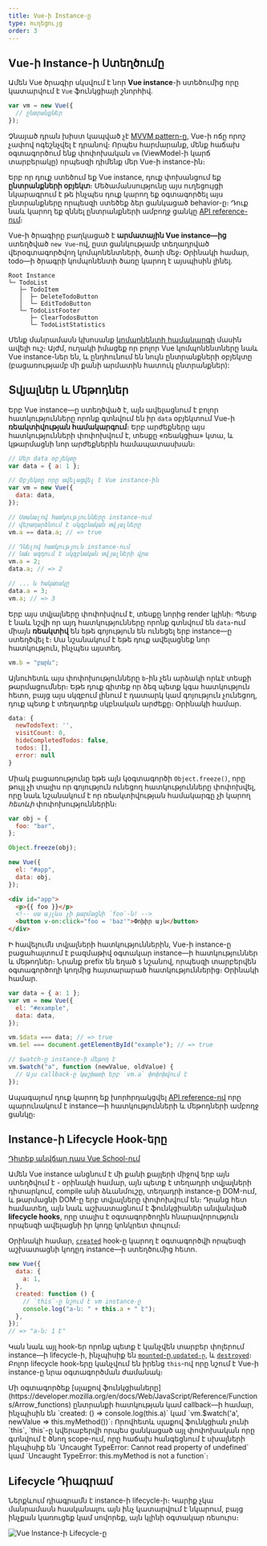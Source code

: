 ```yaml
---
title: Vue-ի Instance-ը
type: ուղեցույց
order: 3
---
```


## Vue-ի Instance-ի Ստեղծումը

Ամեն Vue ծրագիր սկսվում է նոր **Vue instance**-ի ստեծումից որը կատարվում է `Vue` ֆունկցիայի շնորհիվ․

```js
var vm = new Vue({
  // ընտրանքներ
});
```

Չնայած դրան խիստ կապված չէ [MVVM pattern-ը](https://en.wikipedia.org/wiki/Model_View_ViewModel), Vue-ի ոճը որոշ չափով ոգեշնչվել է դրանով։ Որպես հարմարանք, մենք հաճախ օգտագործում ենք փոփոխական `vm` (ViewModel-ի կարճ տարբերակը) որպեսզի դիմենք մեր Vue-ի instance-ին։

Երբ որ դուք ստեծում եք Vue instance, դուք փոխանցում եք **ընտրանքների օբյեկտ**։ Մեծամանսությունը այս ուղեցույցի նկարագրում է թե ինչպես դուք կարող եք օգտագործել այս ընտրանքները որպեսզի ստեծեք ձեր ցանկացած behavior-ը։ Դուք նաև կարող եք զննել ընտրանքների ամբողջ ցանկը [API reference-ում](../api/#Options-Data)։

Vue-ի ծրագիրը բաղկացած է **արմատային Vue instance—ից** ստեղծված `new Vue`-ով, ըստ ցանկությամբ տեղադրված վերօգտագործվող կոմպոնենտների, ծառի մեջ։ Օրինակի համար, todo—ի ծրագրի կոմպոնենտի ծառը կարող է այսպիսին լինել․

```
Root Instance
└─ TodoList
   ├─ TodoItem
   │  ├─ DeleteTodoButton
   │  └─ EditTodoButton
   └─ TodoListFooter
      ├─ ClearTodosButton
      └─ TodoListStatistics
```

Մենք մանրամասն կխոսանք [կոմպոնենտի համակարգի](components.html) մասին ավելի ուշ։ Այժմ, ուղակի իմացեք որ բոլոր Vue կոմպոնենտները նաև Vue instance-ներ են, և ընդհունում են նույն ընտրանքների օբյեկտը (բացառությամբ մի քանի արմատին հատուկ ընտրանքներ):

## Տվյալներ և Մեթոդներ

Երբ Vue instance—ը ստեղծված է, այն ավելացնում է բոլոր հատկությունները որոնք գտնվում են իր `data` օբյեկտում Vue-ի **ռեակտիվության համակարգում**։ Երբ արժեքները այս հատկությունների փոփոխվում է, տեսքը «ռեակցիա» կտա, և կթարմացնի նոր արժեքներին համապատասխան։

```js
// Մեր data օբյեկտը
var data = { a: 1 };

// Օբյեկտը որը ավելացվել է Vue instance-ին
var vm = new Vue({
  data: data,
});

// Ստանալով հատկությունները instance-ում
// վերադարձնում է սկզբնական տվյալները
vm.a == data.a; // => true

// Դնելով հատկություն instance-ում
// նաև ազդում է սկզբնական տվյալների վրա
vm.a = 2;
data.a; // => 2

// ... և հակառակը
data.a = 3;
vm.a; // => 3
```

Երբ այս տվյալները փոփոխվում է, տեսքը նորից render կլինի։ Պետք է նաև նշվի որ այդ հատկությունները որոնք գտնվում են `data`-ում միայն **ռեակտիվ** են եթե գոյություն են ունեցել երբ instance—ը ստեղծվել է։ Սա նշանակում է եթե դուք ավելացնեք նոր հատկություն, ինչպես այստեղ․

```js
vm.b = "բարև";
```

Այնուհետև այս փոփոխությունները `b`-ին չեն արձակի որևէ տեսքի թարմացումներ։ Եթե դուք գիտեք որ ձեզ պետք կգա հատկություն հետո, բայց այս սկզբում լինում է դատարկ կամ գոյություն չունեցող, դուք պետք է տեղադրեք սկբնական արժեքը։ Օրինակի համար․

```js
data: {
  newTodoText: '',
  visitCount: 0,
  hideCompletedTodos: false,
  todos: [],
  error: null
}
```

Միակ բացառությունը եթե այն կօգտագործի `Object.freeze()`, որը թույլ չի տալիս որ գոյություն ունեցող հատկությունները փոփոխվել, որը նաև նշանակում է որ ռեակտիվության համակարգը չի կարող _հետևի_ փոփոխություններին։

```js
var obj = {
  foo: "bar",
};

Object.freeze(obj);

new Vue({
  el: "#app",
  data: obj,
});
```

```html
<div id="app">
  <p>{{ foo }}</p>
  <!-- սա այլևս չի թարմացնի `foo`-ն! -->
  <button v-on:click="foo = 'baz'">Փոխիր այն</button>
</div>
```

Ի հավելումն տվյալների հատկություններին, Vue-ի instance-ը բացահայտում է բազմաթիվ օգտակար instance—ի հատկություններ և մեթոդներ։ Նրանք prefix են եղած `$` նշանով, որպեսզի տարբերվեն օգտագործողի կողմից հայտարարած հատկություններից։ Օրինակի համար․

```js
var data = { a: 1 };
var vm = new Vue({
  el: "#example",
  data: data,
});

vm.$data === data; // => true
vm.$el === document.getElementById("example"); // => true

// $watch-ը instance-ի մեթոդ է
vm.$watch("a", function (newValue, oldValue) {
  // Այս callback-ը կաշխատի երբ `vm.a` փոփոխվում է
});
```

Ապագայում դուք կարող եք խորհրդակցվել [API reference-ով](../api/#Instance-Properties) որը պարունակում է instance—ի հատկությունների և մեթոդների ամբողջ ցանկը։

## Instance-ի Lifecycle Hook-երը

<div class="vueschool"><a href="https://vueschool.io/lessons/understanding-the-vuejs-lifecycle-hooks?friend=vuejs" target="_blank" rel="sponsored noopener" title="Դիտեք Vue.js Lifecycle Hook-երի Դասը">Դիտեք անվճար դաս Vue School-ում</a></div>

Ամեն Vue instance անցնում է մի քանի քայլերի միջով երբ այն ստեղծվում է - օրինակի համար, այն պետք է տեղադրի տվյալների դիտարկում, compile անի ձևանմուշը, տեղադրի instance-ը DOM-ում, և թարմացնի DOM-ը երբ տվյալները փոփոխվում են։ Դրանց հետ համատեղ, այն նաև աշխատացնում է ֆունկցիաներ անվանված **lifecycle hooks**, որը տալիս է օգտագործողին հնարավորություն որպեսզի ավելացնի իր կոդը կոնկրետ փուլում։

Օրինակի համար, [`created`](../api/#created) hook-ը կարող է օգտագործվի որպեսզի աշխատացնի կոդըդ instance—ի ստեղծումից հետո․

```js
new Vue({
  data: {
    a: 1,
  },
  created: function () {
    // `this`-ը նշում է vm instance-ը
    console.log("a-ն: " + this.a + " է");
  },
});
// => "a-ն: 1 է"
```

Կան նաև այլ hook-եր որոնք պետք է կանչվեն տարբեր փոլերում instance—ի lifecycle-ի, ինչպիսիք են [`mounted`-ը](../api/#mounted),[`updated-ը`](../api/#updated), և [`destroyed`](../api/#destroyed)։ Բոլոր lifecycle hook-երը կանչվում են իրենց `this`-ով որը նշում է Vue-ի instance-ը նրա օգտագործման ժամանակ։

<p class="tip">Մի օգտագործեք [սլաքով ֆունկցիաները](https://developer.mozilla.org/en/docs/Web/JavaScript/Reference/Functions/Arrow_functions) ընտրանքի հատկության կամ callback—ի համար, ինչպիսին են `created: () => console.log(this.a)` կամ `vm.$watch('a', newValue => this.myMethod())`։ Որովհետև սլաքով ֆունկցիան չունի `this`, `this`-ը կվերաբերվի որպես ցանկացած այլ փոփոխական որը գտնվում է ծնող scope-ում, որը հաճախ հանգեցնում է սխալների ինչպիսիք են `Uncaught TypeError: Cannot read property of undefined` կամ `Uncaught TypeError: this.myMethod is not a function`։</p>

## Lifecycle Դիագրամ

Ներքևում դիագրամն է instance-ի lifecycle-ի։ Կարիք չկա մանրամասն հասկանալու այն ինչ կատարվում է նկարում, բայց ինչքան կառուցեք կամ սովորեք, այն կլինի օգտակար ռեսուրս։

![Vue Instance-ի Lifecycle-ը](/images/lifecycle.png)
